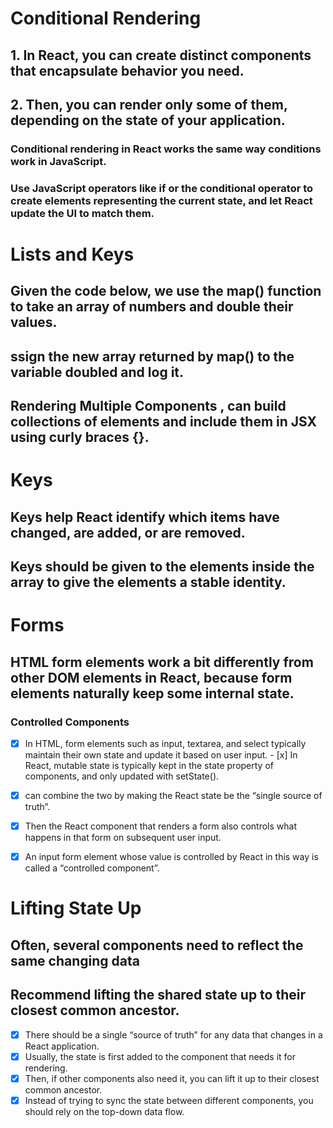 # Conditional Rendering
## 1.  In React, you can create distinct components that encapsulate behavior you need.
## 2.  Then, you can render only some of them, depending on the state of your application.

### Conditional rendering  in React works the same way conditions work in JavaScript.
###  Use JavaScript operators like if or the conditional operator to create elements representing the current state, and let React update the UI to match them.
# Lists and Keys
##  Given the code below, we use the map() function to take an array of numbers and double their values.
## ssign the new array returned by map() to the variable doubled and log it.
## Rendering Multiple Components , can build collections of elements and include them in JSX using curly braces {}.

# Keys
## Keys help React identify which items have changed, are added, or are removed. 
## Keys should be given to the elements inside the array to give the elements a stable identity.
# Forms
## HTML form elements work a bit differently from other DOM elements in React, because form elements naturally keep some internal state. 

### Controlled Components
- [x] In HTML, form elements such as input, textarea, and select typically maintain their own state and update it based on user input. - [x]  In React, mutable state is typically kept in the state property of components, and only updated with setState().
- [x]   can combine the two by making the React state be the “single source of truth”. 
- [x]  Then the React component that renders a form also controls what happens in that form on subsequent user input. 
- [x] An input form element whose value is controlled by React in this way is called a “controlled component”. 


# Lifting State Up
## Often, several components need to reflect the same changing data
##  Recommend lifting the shared state up to their closest common ancestor.
- [x] There should be a single “source of truth” for any data that changes in a React application. 
- [x]  Usually, the state is first added to the component that needs it for rendering. 
- [x] Then, if other components also need it, you can lift it up to their closest common ancestor.
- [x]  Instead of trying to sync the state between different components, you should rely on the top-down data flow.